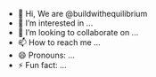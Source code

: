 - 👋 Hi, We are @buildwithequilibrium
- 👀 I’m interested in ...
- 💞️ I’m looking to collaborate on ...
- 📫 How to reach me ...
- 😄 Pronouns: ...
- ⚡ Fun fact: ...

<!---
buildwithequilibrium/buildwithequilibrium is a ✨ special ✨ repository because its `README.md` (this file) appears on your GitHub profile.
You can click the Preview link to take a look at your changes.
--->
